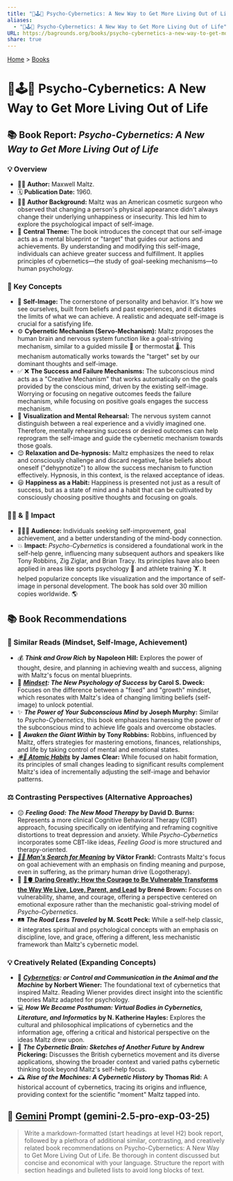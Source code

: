 ```yaml
---
title: "🧐🕹️🔁 Psycho-Cybernetics: A New Way to Get More Living Out of Life"
aliases:
  - "🧐🕹️🔁 Psycho-Cybernetics: A New Way to Get More Living Out of Life"
URL: https://bagrounds.org/books/psycho-cybernetics-a-new-way-to-get-more-living-out-of-life
share: true
---
```

[Home](../index.md) > [Books](./index.md)  
# 🧐🕹️🔁 Psycho-Cybernetics: A New Way to Get More Living Out of Life  
## 📚 Book Report: *Psycho-Cybernetics: A New Way to Get More Living Out of Life*  
  
### 💡 Overview  
* 🧑‍⚕️ **Author:** Maxwell Maltz.  
* 🗓️ **Publication Date:** 1960.  
* 👨‍⚕️ **Author Background:** Maltz was an American cosmetic surgeon who observed that changing a person's physical appearance didn't always change their underlying unhappiness or insecurity. This led him to explore the psychological impact of self-image.  
* 🎯 **Central Theme:** The book introduces the concept that our self-image acts as a mental blueprint or "target" that guides our actions and achievements. By understanding and modifying this self-image, individuals can achieve greater success and fulfillment. It applies principles of cybernetics—the study of goal-seeking mechanisms—to human psychology.  
  
### 🧠 Key Concepts  
* 👤 **Self-Image:** The cornerstone of personality and behavior. It's how we see ourselves, built from beliefs and past experiences, and it dictates the limits of what we can achieve. A realistic and adequate self-image is crucial for a satisfying life.  
* ⚙️ **Cybernetic Mechanism (Servo-Mechanism):** Maltz proposes the human brain and nervous system function like a goal-striving mechanism, similar to a guided missile 🚀 or thermostat 🌡️. This mechanism automatically works towards the "target" set by our dominant thoughts and self-image.  
* ✅ ❌ **The Success and Failure Mechanisms:** The subconscious mind acts as a "Creative Mechanism" that works automatically on the goals provided by the conscious mind, driven by the existing self-image. Worrying or focusing on negative outcomes feeds the failure mechanism, while focusing on positive goals engages the success mechanism.  
* 🧘 **Visualization and Mental Rehearsal:** The nervous system cannot distinguish between a real experience and a vividly imagined one. Therefore, mentally rehearsing success or desired outcomes can help reprogram the self-image and guide the cybernetic mechanism towards those goals.  
* 😌 **Relaxation and De-hypnosis:** Maltz emphasizes the need to relax and consciously challenge and discard negative, false beliefs about oneself ("dehypnotize") to allow the success mechanism to function effectively. Hypnosis, in this context, is the relaxed acceptance of ideas.  
* 😃 **Happiness as a Habit:** Happiness is presented not just as a result of success, but as a state of mind and a habit that can be cultivated by consciously choosing positive thoughts and focusing on goals.  
  
### 🎯👤 & 🚀 Impact  
* 🧑‍🤝‍🧑 **Audience:** Individuals seeking self-improvement, goal achievement, and a better understanding of the mind-body connection.  
* 💥 **Impact:** *Psycho-Cybernetics* is considered a foundational work in the self-help genre, influencing many subsequent authors and speakers like Tony Robbins, Zig Ziglar, and Brian Tracy. Its principles have also been applied in areas like sports psychology 🏀 and athlete training 🏋️. It helped popularize concepts like visualization and the importance of self-image in personal development. The book has sold over 30 million copies worldwide. 🌎  
  
## 📚 Book Recommendations  
  
### 🧠 Similar Reads (Mindset, Self-Image, Achievement)  
* 💰 ***Think and Grow Rich*** **by Napoleon Hill:** Explores the power of thought, desire, and planning in achieving wealth and success, aligning with Maltz's focus on mental blueprints.  
* 🌱 ***[Mindset](./mindset.md): The New Psychology of Success*** **by Carol S. Dweck:** Focuses on the difference between a "fixed" and "growth" mindset, which resonates with Maltz's idea of changing limiting beliefs (self-image) to unlock potential.  
* ✨ ***The Power of Your Subconscious Mind*** **by Joseph Murphy:** Similar to *Psycho-Cybernetics*, this book emphasizes harnessing the power of the subconscious mind to achieve life goals and overcome obstacles.  
* 💪 ***Awaken the Giant Within*** **by Tony Robbins:** Robbins, influenced by Maltz, offers strategies for mastering emotions, finances, relationships, and life by taking control of mental and emotional states.  
* ***[⚛️🔄 Atomic Habits](./atomic-habits.md)*** **by James Clear:** While focused on habit formation, its principles of small changes leading to significant results complement Maltz's idea of incrementally adjusting the self-image and behavior patterns.  
  
### ⚖️ Contrasting Perspectives (Alternative Approaches)  
* 😔 ***Feeling Good: The New Mood Therapy*** **by David D. Burns:** Represents a more clinical Cognitive Behavioral Therapy (CBT) approach, focusing specifically on identifying and reframing cognitive distortions to treat depression and anxiety. While *Psycho-Cybernetics* incorporates some CBT-like ideas, *Feeling Good* is more structured and therapy-oriented.  
* ***[🔦💡 Man's Search for Meaning](./mans-search-for-meaning.md)*** **by Viktor Frankl:** Contrasts Maltz's focus on goal achievement with an emphasis on finding meaning and purpose, even in suffering, as the primary human drive (Logotherapy).  
* 💖 **[🦁🫀 Daring Greatly: How the Courage to Be Vulnerable Transforms the Way We Live, Love, Parent, and Lead](./daring-greatly-how-the-courage-to-be-vulnerable-transforms-the-way-we-live-love-parent-and-lead.md)** **by Brené Brown:** Focuses on vulnerability, shame, and courage, offering a perspective centered on emotional exposure rather than the mechanistic goal-striving model of *Psycho-Cybernetics*.  
* 🛤️ ***The Road Less Traveled*** **by M. Scott Peck:** While a self-help classic, it integrates spiritual and psychological concepts with an emphasis on discipline, love, and grace, offering a different, less mechanistic framework than Maltz's cybernetic model.  
  
### 💡 Creatively Related (Expanding Concepts)  
* 🤖 ***[Cybernetics](./cybernetics.md): or Control and Communication in the Animal and the Machine*** **by Norbert Wiener:** The foundational text of cybernetics that inspired Maltz. Reading Wiener provides direct insight into the scientific theories Maltz adapted for psychology.  
* 💻 ***How We Became Posthuman: Virtual Bodies in Cybernetics, Literature, and Informatics*** **by N. Katherine Hayles:** Explores the cultural and philosophical implications of cybernetics and the information age, offering a critical and historical perspective on the ideas Maltz drew upon.  
* 🧠 ***The Cybernetic Brain: Sketches of Another Future*** **by Andrew Pickering:** Discusses the British cybernetics movement and its diverse applications, showing the broader context and varied paths cybernetic thinking took beyond Maltz's self-help focus.  
* 🕰️ ***Rise of the Machines: A Cybernetic History*** **by Thomas Rid:** A historical account of cybernetics, tracing its origins and influence, providing context for the scientific "moment" Maltz tapped into.  
  
## 💬 [Gemini](../software/gemini.md) Prompt (gemini-2.5-pro-exp-03-25)  
> Write a markdown-formatted (start headings at level H2) book report, followed by a plethora of additional similar, contrasting, and creatively related book recommendations on Psycho-Cybernetics: A New Way to Get More Living Out of Life. Be thorough in content discussed but concise and economical with your language. Structure the report with section headings and bulleted lists to avoid long blocks of text.